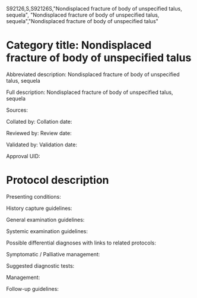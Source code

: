 S92126,S,S92126S,"Nondisplaced fracture of body of unspecified talus, sequela", "Nondisplaced fracture of body of unspecified talus, sequela","Nondisplaced fracture of body of unspecified talus"
# Category title: Nondisplaced fracture of body of unspecified talus

Abbreviated description: Nondisplaced fracture of body of unspecified talus, sequela

Full description: Nondisplaced fracture of body of unspecified talus, sequela

Sources:

Collated by:
Collation date:

Reviewed by:
Review date:

Validated by:
Validation date:

Approval UID:

# Protocol description

Presenting conditions:

History capture guidelines:

General examination guidelines:

Systemic examination guidelines:

Possible differential diagnoses with links to related protocols:

Symptomatic / Palliative management:

Suggested diagnostic tests:

Management:

Follow-up guidelines:
